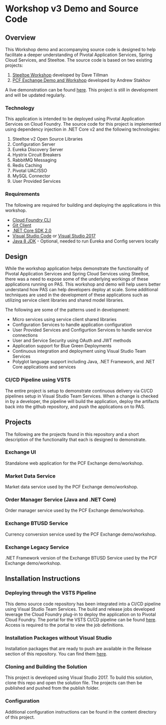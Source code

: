 # Workshop v3 Demo and Source Code

## Overview
This Workshop demo and accompanying source code is designed to help facilitate a deeper understanding of Pivotal Application Services, Spring Cloud Services, and Steeltoe.  The source code is based on two existing projects:
1. [Steeltoe Workshop](https://github.com/SteeltoeOSS/Workshop) developed by Dave Tillman
2. [PCF Exchange Demo and Workshop](https://github.com/pivotal-field-engineering/pcfechange-polyglot-demo) developed by Andrew Stakhov

A live demonstration can be found [here](https://exchangeui.apps.islands.cloud/).  This project is still in development and will be updated regularly.

### Technology
This application is intended to be deployed using Pivotal Application Services on Cloud Foundry. The source code for this project is implemented using dependency injection in .NET Core v2 and the following technologies:

1. Steeltoe v2 Open Source Libraries
2. Configuration Server
3. Eureka Discovery Server
4. Hystrix Circuit Breakers
5. RabbitMQ Messaging
6. Redis Caching
7. Pivotal UAC/SSO
8. MySQL Connector
11. User Provided Services

### Requirements
The following are required for building and deploying the applications in this workshop.

- [Cloud Foundry CLI](https://github.com/cloudfoundry/cli)
- [Git Client](https://git-scm.com/downloads)
- [.NET Core SDK 2.0](https://www.microsoft.com/net/download)
- [Visual Studio Code](https://code.visualstudio.com/) or [Visual Studio 2017](https://www.visualstudio.com/downloads/)
- [Java 8 JDK](http://www.oracle.com/technetwork/java/javase/downloads/jdk8-downloads-2133151.html) - Optional, needed to run Eureka and Config servers locally

## Design
While the workshop application helps demonstrate the functionality of Pivotal Application Services and Spring Cloud Services using Steeltoe, there was a need to expose some of the underlying workings of these applications running on PAS. This workshop and demo will help 
users better understand how PAS can help developers deploy at scale. Some additional techniques are used in the development of these applications such as utilizing service client libraries and shared model libraries. 

The following are some of the patterns used in development:

- Micro services using service client shared libraries
- Configuration Services to handle application configuration
- User Provided Services and Configurtion Services to handle service connections
- User and Service Security using OAuth and JWT methods
- Application support for Blue Green Deployments
- Continuous integration and deployment using Visual Studio Team Services
- Polyglot language support including Java, .NET Framework, and .NET Core applications and services

### CI/CD Pipeline using VSTS
The entire project is setup to demonstrate continuous delivery via CI/CD pipelines setup in Visual Studio Team Services. When a change is checked in by a developer, the pipeline will build the application, deploy the artifacts back into the github repository, and push the applications on to PAS.

## Projects
The following are the projects found in this repository and a short description of the functionality that each is designed to demonstrate.

### Exchange UI
Standalone web application for the PCF Exchange demo/workshop.

### Market Data Service
Market data service used by the PCF Exchange demo/workshop.

### Order Manager Service (Java and .NET Core)
Order manager service used by the PCF Exchange demo/workshop.

### Exchange BTUSD Service
Currency conversion service used by the PCF Exchange demo/workshop.

### Exchange Legacy Service
.NET Framework version of the Exchange BTUSD Service used by the PCF Exchange demo/workshop.

## Installation Instructions
### Deploying through the VSTS Pipeline
This demo source code repository has been integrated into a CI/CD pipeline using Visual Studio Team Services. The build and release jobs developed leverage the Cloud Foundry plug-in to deploy the application on to Pivotal Cloud Foundry. 
The portal for the VSTS CI/CD pipeline can be found [here](https://pivotal-workshops.visualstudio.com/Workshop/). Access is required to the portal to view the job definitions.

### Installation Packages without Visual Studio
Installation packages that are ready to push are available in the Release section of this repository.  You can find them [here](https://github.com/corn-pivotal/Workshop-v3/releases).

### Cloning and Building the Solution
This project is developed using Visual Studio 2017. To build this solution, clone this repo and open the solution file. The projects can then be published and pushed from the publish folder. 

### Configuration
Additional configuration instructions can be found in the content directory of this project.





